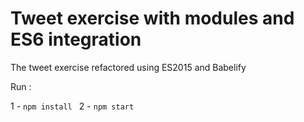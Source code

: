 # Tweet exercise with modules and ES6 integration

The tweet exercise refactored using ES2015 and Babelify

Run :

1 - ````npm install ````
2 - ````npm start ````